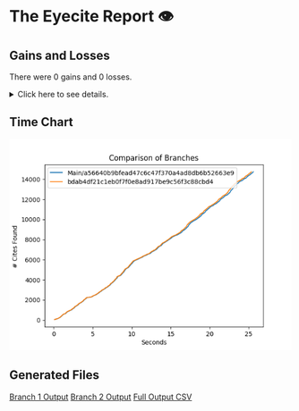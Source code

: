 # The Eyecite Report :eye:



Gains and Losses
---------
There were 0 gains and 0 losses.

<details>
<summary>Click here to see details.</summary>

|     id     |  Gain  |  Loss  |
| ---------- | ------ | ------ |


</details>



Time Chart
---------

![image](https://raw.githubusercontent.com/freelawproject/eyecite/artifacts/164/results/chart.png)


Generated Files
---------

[Branch 1 Output](https://raw.githubusercontent.com/freelawproject/eyecite/artifacts/164/results/a56640b9bfead47c6c47f370a4ad8db6b52663e9.json)
[Branch 2 Output](https://raw.githubusercontent.com/freelawproject/eyecite/artifacts/164/results/bdab4df21c1eb0f7f0e8ad917be9c56f3c88cbd4.json)
[Full Output CSV ](https://raw.githubusercontent.com/freelawproject/eyecite/artifacts/164/results/output.csv)
